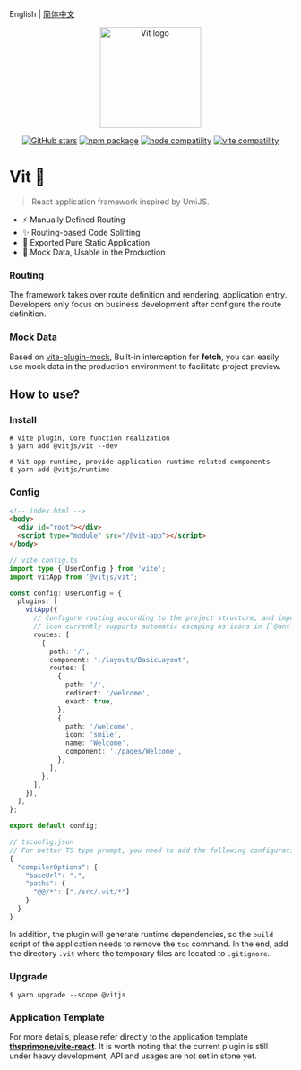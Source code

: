English | [简体中文](./README.zh-CN.md)

<p align="center">
  <a href="https://github.com/vitjs/vit#vitjsvit">
    <img width="180" src="./icons/logo.svg" alt="Vit logo">
  </a>
</p>
<p align="center">
  <a href="https://github.com/vitjs/vit/stargazers"><img src="https://img.shields.io/github/stars/vitjs/vit" alt="GitHub stars"></a>
  <a href="https://www.npmjs.com/package/@vitjs/vit"><img src="https://img.shields.io/npm/v/@vitjs/vit.svg" alt="npm package"></a>
  <a href="https://nodejs.org/en/about/releases/"><img src="https://img.shields.io/node/v/vite.svg" alt="node compatility"></a>
  <a href="http://vitejs.dev/"><img src="https://img.shields.io/badge/vite-%3E%3D2.0.0-%234fc921" alt="vite compatility"></a>
</p>

# Vit 🚀

> React application framework inspired by UmiJS.

- ⚡️ Manually Defined Routing
- ✨ Routing-based Code Splitting
- 🎁 Exported Pure Static Application
- 🎨 Mock Data, Usable in the Production

### Routing

The framework takes over route definition and rendering, application entry. Developers only focus on business development after configure the route definition.

### Mock Data

Based on [vite-plugin-mock](https://github.com/anncwb/vite-plugin-mock), Built-in interception for **fetch**, you can easily use mock data in the production environment to facilitate project preview.

## How to use?

### Install

```shell
# Vite plugin, Core function realization
$ yarn add @vitjs/vit --dev

# Vit app runtime, provide application runtime related components
$ yarn add @vitjs/runtime
```

### Config

```html
<!-- index.html -->
<body>
  <div id="root"></div>
  <script type="module" src="/@vit-app"></script>
</body>
```

```ts
// vite.config.ts
import type { UserConfig } from 'vite';
import vitApp from '@vitjs/vit';

const config: UserConfig = {
  plugins: [
    vitApp({
      // Configure routing according to the project structure, and import components uniformly from the `src` directory
      // icon currently supports automatic escaping as icons in [`@ant-design/icons`](https://ant.design/components/icon/#List-of-icons)
      routes: [
        {
          path: '/',
          component: './layouts/BasicLayout',
          routes: [
            {
              path: '/',
              redirect: '/welcome',
              exact: true,
            },
            {
              path: '/welcome',
              icon: 'smile',
              name: 'Welcome',
              component: './pages/Welcome',
            },
          ],
        },
      ],
    }),
  ],
};

export default config;
```

```js
// tsconfig.json
// For better TS type prompt, you need to add the following configuration
{
  "compilerOptions": {
    "baseUrl": ".",
    "paths": {
      "@@/*": ["./src/.vit/*"]
    }
  }
}
```

In addition, the plugin will generate runtime dependencies, so the `build` script of the application needs to remove the `tsc` command. In the end, add the directory `.vit` where the temporary files are located to `.gitignore`.

### Upgrade

```shell
$ yarn upgrade --scope @vitjs
```

### Application Template

For more details, please refer directly to the application template **[theprimone/vite-react](https://github.com/theprimone/vite-react)**. It is worth noting that the current plugin is still under heavy development, API and usages are not set in stone yet.
